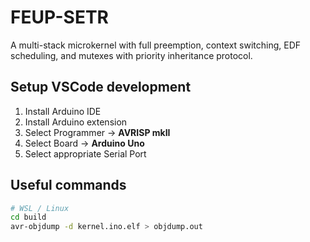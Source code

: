 # FEUP-SETR

A multi-stack microkernel with full preemption, context switching,
EDF scheduling, and mutexes with priority inheritance protocol.

## Setup VSCode development

1. Install Arduino IDE
2. Install Arduino extension
3. Select Programmer -> **AVRISP mkII**
4. Select Board -> **Arduino Uno**
5. Select appropriate Serial Port

## Useful commands

```sh
# WSL / Linux
cd build
avr-objdump -d kernel.ino.elf > objdump.out
```
